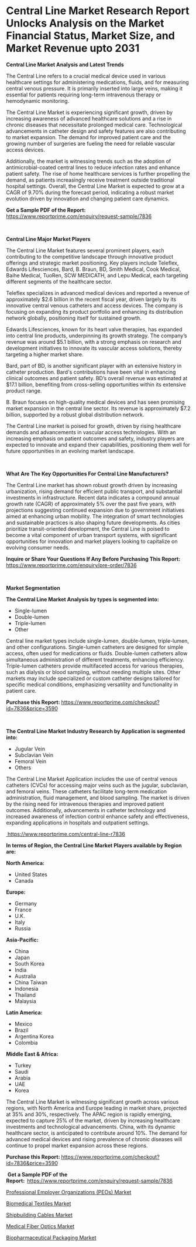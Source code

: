 <p><h1>Central Line Market Research Report Unlocks Analysis on the Market Financial Status, Market Size, and Market Revenue upto 2031</h1></p><p><strong>Central Line Market Analysis and Latest Trends</strong></p>
<p><p>The Central Line refers to a crucial medical device used in various healthcare settings for administering medications, fluids, and for measuring central venous pressure. It is primarily inserted into large veins, making it essential for patients requiring long-term intravenous therapy or hemodynamic monitoring. </p><p>The Central Line Market is experiencing significant growth, driven by increasing awareness of advanced healthcare solutions and a rise in chronic diseases that necessitate prolonged medical care. Technological advancements in catheter design and safety features are also contributing to market expansion. The demand for improved patient care and the growing number of surgeries are fueling the need for reliable vascular access devices.</p><p>Additionally, the market is witnessing trends such as the adoption of antimicrobial-coated central lines to reduce infection rates and enhance patient safety. The rise of home healthcare services is further propelling the demand, as patients increasingly receive treatment outside traditional hospital settings. Overall, the Central Line Market is expected to grow at a CAGR of 9.70% during the forecast period, indicating a robust market evolution driven by innovation and changing patient care dynamics.</p></p>
<p><strong>Get a Sample PDF of the Report:&nbsp;</strong> <a href="https://www.reportprime.com/enquiry/request-sample/7836?utm_campaign=5&utm_medium=2&utm_source=Github&utm_content=ia&utm_term=28112024&utm_id=central-line">https://www.reportprime.com/enquiry/request-sample/7836</a></p>
<p>&nbsp;</p>
<p><strong>Central Line Major Market Players</strong></p>
<p><p>The Central Line Market features several prominent players, each contributing to the competitive landscape through innovative product offerings and strategic market positioning. Key players include Teleflex, Edwards Lifesciences, Bard, B. Braun, BD, Smith Medical, Cook Medical, Baihe Medical, TuoRen, SCW MEDICATH, and Lepu Medical, each targeting different segments of the healthcare sector.</p><p>Teleflex specializes in advanced medical devices and reported a revenue of approximately $2.6 billion in the recent fiscal year, driven largely by its innovative central venous catheters and access devices. The company is focusing on expanding its product portfolio and enhancing its distribution network globally, positioning itself for sustained growth.</p><p>Edwards Lifesciences, known for its heart valve therapies, has expanded into central line products, underpinning its growth strategy. The company’s revenue was around $5.1 billion, with a strong emphasis on research and development initiatives to innovate its vascular access solutions, thereby targeting a higher market share.</p><p>Bard, part of BD, is another significant player with an extensive history in catheter production. Bard's contributions have been vital in enhancing clinical outcomes and patient safety. BD’s overall revenue was estimated at $17.1 billion, benefiting from cross-selling opportunities within its extensive product range.</p><p>B. Braun focuses on high-quality medical devices and has seen promising market expansion in the central line sector. Its revenue is approximately $7.2 billion, supported by a robust global distribution network.</p><p>The Central Line market is poised for growth, driven by rising healthcare demands and advancements in vascular access technologies. With an increasing emphasis on patient outcomes and safety, industry players are expected to innovate and expand their capabilities, positioning them well for future opportunities in an evolving market landscape.</p></p>
<p>&nbsp;</p>
<p><strong>What Are The Key Opportunities For Central Line Manufacturers?</strong></p>
<p><p>The Central Line market has shown robust growth driven by increasing urbanization, rising demand for efficient public transport, and substantial investments in infrastructure. Recent data indicates a compound annual growth rate (CAGR) of approximately 5% over the past five years, with projections suggesting continued expansion due to government initiatives aimed at enhancing urban mobility. The integration of smart technologies and sustainable practices is also shaping future developments. As cities prioritize transit-oriented development, the Central Line is poised to become a vital component of urban transport systems, with significant opportunities for innovation and market players looking to capitalize on evolving consumer needs.</p></p>
<p><strong>Inquire or Share Your Questions If Any Before Purchasing This Report:</strong> <a href="https://www.reportprime.com/enquiry/pre-order/7836?utm_campaign=5&utm_medium=2&utm_source=Github&utm_content=ia&utm_term=28112024&utm_id=central-line">https://www.reportprime.com/enquiry/pre-order/7836</a></p>
<p>&nbsp;</p>
<p><strong>Market Segmentation</strong></p>
<p><strong>The Central Line Market Analysis by types is segmented into:</strong></p>
<p><ul><li>Single-lumen</li><li>Double-lumen</li><li>Triple-lumen</li><li>Other</li></ul></p>
<p><p>Central line market types include single-lumen, double-lumen, triple-lumen, and other configurations. Single-lumen catheters are designed for simple access, often used for medications or fluids. Double-lumen catheters allow simultaneous administration of different treatments, enhancing efficiency. Triple-lumen catheters provide multifaceted access for various therapies, such as dialysis or blood sampling, without needing multiple sites. Other markets may include specialized or custom catheter designs tailored for specific medical conditions, emphasizing versatility and functionality in patient care.</p></p>
<p><strong>Purchase this Report:&nbsp;</strong><a href="https://www.reportprime.com/checkout?id=7836&price=3590&utm_campaign=5&utm_medium=2&utm_source=Github&utm_content=ia&utm_term=28112024&utm_id=central-line">https://www.reportprime.com/checkout?id=7836&price=3590</a></p>
<p>&nbsp;</p>
<p><strong>The Central Line Market Industry Research by Application is segmented into:</strong></p>
<p><ul><li>Jugular Vein</li><li>Subclavian Vein</li><li>Femoral Vein</li><li>Others</li></ul></p>
<p><p>The Central Line Market Application includes the use of central venous catheters (CVCs) for accessing major veins such as the jugular, subclavian, and femoral veins. These catheters facilitate long-term medication administration, fluid management, and blood sampling. The market is driven by the rising need for intravenous therapies and improved patient outcomes. Additionally, advancements in catheter technology and increased awareness of infection control enhance safety and effectiveness, expanding applications in hospitals and outpatient settings.</p></p>
<p><a href="https://www.reportprime.com/central-line-r7836?utm_campaign=5&utm_medium=2&utm_source=Github&utm_content=ia&utm_term=28112024&utm_id=central-line">&nbsp;https://www.reportprime.com/central-line-r7836</a></p>
<p><strong>In terms of Region, the Central Line Market Players available by Region are:</strong></p>
<p>
    <p> <strong> North America: </strong>
        <ul>
            <li>United States</li>
            <li>Canada</li>
        </ul>
        </p> 
    <p> <strong> Europe: </strong>
        <ul>
            <li>Germany</li>
            <li>France</li>
            <li>U.K.</li>
            <li>Italy</li>
            <li>Russia</li>
        </ul>
        </p> 
    <p> <strong> Asia-Pacific: </strong>
        <ul>
            <li>China</li>
            <li>Japan</li>
            <li>South Korea</li>
            <li>India</li>
            <li>Australia</li>
            <li>China Taiwan</li>
            <li>Indonesia</li>
            <li>Thailand</li>
            <li>Malaysia</li>
        </ul>
        </p> 
    <p> <strong> Latin America: </strong>
        <ul>
            <li>Mexico</li>
            <li>Brazil</li>
            <li>Argentina Korea</li>
            <li>Colombia</li>
        </ul>
        </p> 
    <p> <strong> Middle East & Africa: </strong>
        <ul>
            <li>Turkey</li>
            <li>Saudi</li>
            <li>Arabia</li>
            <li>UAE</li>
            <li>Korea</li>
        </ul>
    </p>
    </p>
<p><p>The Central Line Market is witnessing significant growth across various regions, with North America and Europe leading in market share, projected at 35% and 30%, respectively. The APAC region is rapidly emerging, expected to capture 25% of the market, driven by increasing healthcare investments and technological advancements. China, with its dynamic healthcare sector, is anticipated to contribute around 10%. The demand for advanced medical devices and rising prevalence of chronic diseases will continue to propel market expansion across these regions.</p></p>
<p><strong>Purchase this Report: </strong><a href="https://www.reportprime.com/checkout?id=7836&price=3590&utm_campaign=5&utm_medium=2&utm_source=Github&utm_content=ia&utm_term=28112024&utm_id=central-line">https://www.reportprime.com/checkout?id=7836&price=3590</a></p>
<p>&nbsp;<strong>Get a Sample PDF of the Report:&nbsp;&nbsp;</strong><a href="https://www.reportprime.com/enquiry/request-sample/7836?utm_campaign=5&utm_medium=2&utm_source=Github&utm_content=ia&utm_term=28112024&utm_id=central-line">https://www.reportprime.com/enquiry/request-sample/7836</a></p>
<p><strong></strong></p>
<p><p><a href="https://issuu.com/reportprime-2/docs/professional-employer-organizations_51eb37d675cbc2?utm_campaign=5&utm_medium=2&utm_source=Github&utm_content=ia&utm_term=28112024&utm_id=central-line">Professional Employer Organizations (PEOs) Market</a></p><p><a href="https://github.com/lylyparadise/Market-Research-Report-List-5/blob/main/biomedical-textiles-market.md?utm_campaign=5&utm_medium=2&utm_source=Github&utm_content=ia&utm_term=28112024&utm_id=central-line">Biomedical Textiles Market</a></p><p><a href="https://www.linkedin.com/pulse/shipbuilding-cables-market-size-average-cagr-117-revenue-generationkey-vq9yf?utm_campaign=5&utm_medium=2&utm_source=Github&utm_content=ia&utm_term=28112024&utm_id=central-line">Shipbuilding Cables Market</a></p><p><a href="https://github.com/GroverBarry/Market-Research-Report-List-7/blob/main/medical-fiber-optics-market.md?utm_campaign=5&utm_medium=2&utm_source=Github&utm_content=ia&utm_term=28112024&utm_id=central-line">Medical Fiber Optics Market</a></p><p><a href="https://www.linkedin.com/pulse/biopharmaceutical-packaging-market-size-experiencing-steady-3eh0f?utm_campaign=5&utm_medium=2&utm_source=Github&utm_content=ia&utm_term=28112024&utm_id=central-line">Biopharmaceutical Packaging Market</a></p></p>